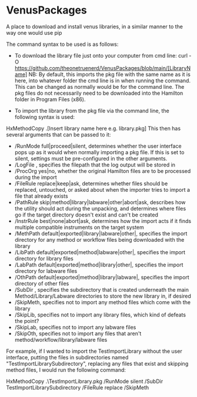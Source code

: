 # VenusPackages
A place to download and install venus libraries, in a similar manner to the way one would use pip

The command syntax to be used is as follows:

- To download the library file just onto your computer from cmd line:
curl -O https://github.com/theonetruenerd/VenusPackages/blob/main/[LibraryName]
NB: By default, this imports the pkg file with the same name as it is here, into whatever folder the cmd line is in when running the command. This can be changed as normally would be for the command line. The pkg files do not necessarily need to be downloaded into the Hamilton folder in Program Files (x86).

- To import the library from the pkg file via the command line, the following syntax is used:

HxMethodCopy .\[Insert library name here e.g. library.pkg]
This then has several arguments that can be passed to it:
- /RunMode full|proceed|silent, determines whether the user interface pops up as it would when normally importing a pkg file. If this is set to silent, settings must be pre-configured in the other arguments.
- /LogFile <file>, specifies the filepath that the log output will be stored in
- /ProcOrg yes|no, whether the original Hamilton files are to be processed during the import
- /FileRule replace|keep|ask, determines whether files should be replaced, untouched, or asked about when the importer tries to import a file that already exists
- /PathRule skip|method|library|labware|other|abort|ask, describes how the utility should act during the unpacking, and determines where files go if the target directory doesn't exist and can't be created
- /InstrRule best|none|abort|ask, determines how the import acts if it finds multiple compatible instruments on the target system
- /MethPath default|exported|library|labware|other|<path>, specifies the import directory for any method or workflow files being downloaded with the library
- /LibPath default|exported|method|labware|other|<path>, specifies the import directory for library files
- /LabPath default|exported|method|library|other|<path>, specifies the import directory for labware files
- /OthPath default|exported|method|library|labware|<path>, specifies the import directory of other files
- /SubDir <subPath>, specifies the subdirectory that is created underneath the main Method/Library/Labware directories to store the new library in, if desired
- /SkipMeth, specifies not to import any method files which come with the library
- /SkipLib, specifies not to import any library files, which kind of defeats the point?
- /SkipLab, specifies not to import any labware files
- /SkipOth, specifies not to import any files that aren't method/workflow/library/labware files

For example, if I wanted to import the TestImportLibrary without the user interface, putting the files in subdirectories named "TestImportLibrarySubdirectory", replacing any files that exist and skipping method files, I would run the following command:

HxMethodCopy .\TestImportLibrary.pkg /RunMode silent /SubDir TestImportLibrarySubdirectory /FileRule replace /SkipMeth
